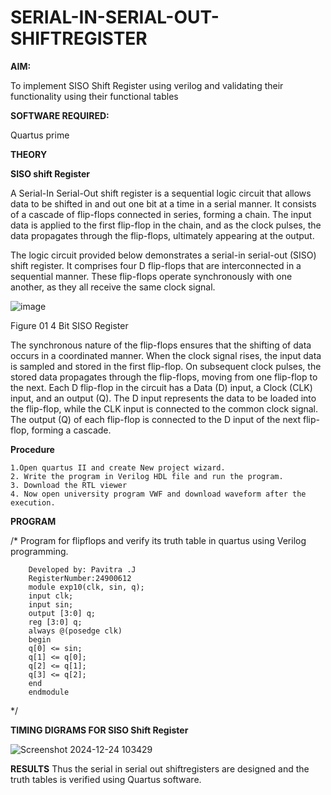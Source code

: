 # SERIAL-IN-SERIAL-OUT-SHIFTREGISTER

**AIM:**

To implement  SISO Shift Register using verilog and validating their functionality using their functional tables

**SOFTWARE REQUIRED:**

Quartus prime

**THEORY**

**SISO shift Register**

A Serial-In Serial-Out shift register is a sequential logic circuit that allows data to be shifted in and out one bit at a time in a serial manner. It consists of a cascade of flip-flops connected in series, forming a chain. The input data is applied to the first flip-flop in the chain, and as the clock pulses, the data propagates through the flip-flops, ultimately appearing at the output.

The logic circuit provided below demonstrates a serial-in serial-out (SISO) shift register. It comprises four D flip-flops that are interconnected in a sequential manner. These flip-flops operate synchronously with one another, as they all receive the same clock signal.

![image](https://github.com/naavaneetha/SERIAL-IN-SERIAL-OUT-SHIFTREGISTER/assets/154305477/e81c4072-37f9-46c6-8145-566764b74c3a)

Figure 01 4 Bit SISO Register

The synchronous nature of the flip-flops ensures that the shifting of data occurs in a coordinated manner. When the clock signal rises, the input data is sampled and stored in the first flip-flop. On subsequent clock pulses, the stored data propagates through the flip-flops, moving from one flip-flop to the next.
Each D flip-flop in the circuit has a Data (D) input, a Clock (CLK) input, and an output (Q). The D input represents the data to be loaded into the flip-flop, while the CLK input is connected to the common clock signal. The output (Q) of each flip-flop is connected to the D input of the next flip-flop, forming a cascade.

**Procedure**


    1.Open quartus II and create New project wizard.
    2. Write the program in Verilog HDL file and run the program.
    3. Download the RTL viewer 
    4. Now open university program VWF and download waveform after the execution.


**PROGRAM**

/* Program for flipflops and verify its truth table in quartus using Verilog programming.

        Developed by: Pavitra .J
        RegisterNumber:24900612
        module exp10(clk, sin, q);
        input clk;
        input sin;
        output [3:0] q;
        reg [3:0] q;
        always @(posedge clk)
        begin
        q[0] <= sin;
        q[1] <= q[0];
        q[2] <= q[1];
        q[3] <= q[2];
        end
        endmodule


*/


**TIMING DIGRAMS FOR SISO Shift Register**

![Screenshot 2024-12-24 103429](https://github.com/user-attachments/assets/a080e2eb-c47b-48fd-908a-e430026979b7)


**RESULTS**
Thus the serial in serial out shiftregisters are designed and the truth tables is verified using Quartus software.
